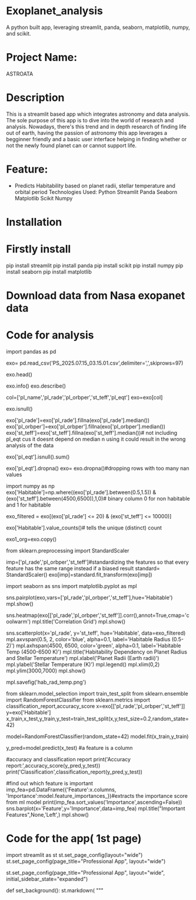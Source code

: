 # Exoplanet_analysis
A python built app, leveraging streamlit, panda, seaborn, matplotlib, numpy, and scikit.
# Project Name:
ASTROATA
# Description
This is a streamlit based app which integrates astronomy and data analysis. The sole purpose of this app is to dive into the world of research and analysis. Nowadays, there's this trend and in depth research of finding life out of earth, having the passion of astronomy this app leverages a begginner friendly and a basic user interface helping in finding whether or not the newly found planet can or cannot support life. 
# Feature:
* Predicts Habitability based on planet radii, stellar temperature and orbital period
Technologies Used:
Python
Streamlit
Panda
Seaborn
Matplotlib
Scikit
Numpy

# Installation
# Firstly install 
pip install streamlit
pip install panda
pip install scikit
pip install numpy
pip install seaborn
pip install matplotlib
# Download data from Nasa exopanet data 
# Code for analysis

import pandas as pd

exo= pd.read_csv('PS_2025.07.15_03.15.01.csv',delimiter=',',skiprows=97)

exo.head()

exo.info()
exo.describe()

col=['pl_name','pl_rade','pl_orbper','st_teff','pl_eqt']
exo=exo[col]

exo.isnull()

exo['pl_rade']=exo['pl_rade'].fillna(exo['pl_rade'].median())
exo['pl_orbper']=exo['pl_orbper'].fillna(exo['pl_orbper'].median())
exo['st_teff']=exo['st_teff'].fillna(exo['st_teff'].median())# not including pl_eqt cus it doesnt depend on median n using it could result in the wrong analysis of the data

exo['pl_eqt'].isnull().sum()


exo['pl_eqt'].dropna()
exo= exo.dropna()#dropping rows with too many nan values


import numpy as np
exo['Habitable']=np.where((exo['pl_rade'].between(0.5,1.5)) & (exo['st_teff'].between(4500,6500)),1,0)# binary column 0 for non habitable and 1 for habitable


exo_filtered = exo[(exo['pl_rade'] <= 20) & (exo['st_teff'] <= 10000)]


exo['Habitable'].value_counts()# tells the unique (distinct) count 


exo1_org=exo.copy()


from sklearn.preprocessing import StandardScaler

imp=['pl_rade','pl_orbper','st_teff']#standardizing the features so that every feature has the same range instead if a biased result
standard= StandardScaler()
exo[imp]=standard.fit_transform(exo[imp])

import seaborn as sns
import matplotlib.pyplot as mpl


sns.pairplot(exo,vars=['pl_rade','pl_orbper','st_teff'],hue='Habitable')
mpl.show()


sns.heatmap(exo[['pl_rade','pl_orbper','st_teff']].corr(),annot=True,cmap='coolwarm')
mpl.title('Correlation Grid')
mpl.show()


sns.scatterplot(x='pl_rade', y='st_teff', hue='Habitable', data=exo_filtered)
mpl.axvspan(0.5, 2, color='blue', alpha=0.1, label='Habitable Radius (0.5-2)')
mpl.axhspan(4500, 6500, color='green', alpha=0.1, label='Habitable Temp (4500-6500 K)')
mpl.title('Habitability Dependency on Planet Radius and Stellar Temperature')
mpl.xlabel('Planet Radii (Earth radii)')
mpl.ylabel('Stellar Temperature (K)')
mpl.legend()
mpl.xlim(0,2)
mpl.ylim(3000,7000)
mpl.show()


mpl.savefig('hab_rad_temp.png')


from sklearn.model_selection import train_test_split
from sklearn.ensemble import RandomForestClassifier
from sklearn.metrics import classification_report,accuracy_score
x=exo[['pl_rade','pl_orbper','st_teff']]
y=exo['Habitable']
x_train,x_test,y_train,y_test=train_test_split(x,y,test_size=0.2,random_state=42)


model=RandomForestClassifier(random_state=42)
model.fit(x_train,y_train)


y_pred=model.predict(x_test)
#a feature is a column


#accuracy and classification report
print('Accuracy report:',accuracy_score(y_pred,y_test))
print('Classification',classification_report(y_pred,y_test))

#find out which feature is important 
imp_fea=pd.DataFrame({'Feature':x.columns, 
                      'Importance':model.feature_importances_})#extracts the importance score from ml model
print(imp_fea.sort_values('Importance',ascending=False))
sns.barplot(x='Feature',y='Importance',data=imp_fea)
mpl.title("Important Features",None,'Left',)
mpl.show()

# Code for the app( 1st page)

import streamlit as st
st.set_page_config(layout="wide")
st.set_page_config(page_title="Professional App", layout="wide")


st.set_page_config(page_title="Professional App", layout="wide", initial_sidebar_state="expanded")

def set_background():
    st.markdown(
        """
        <style>
        .stApp {
            background-image: url("https://images.unsplash.com/photo-1506318137071-a8e063b4bec0?ixlib=rb-4.0.3&auto=format&fit=crop&w=1600&q=80");
            background-size: cover;
            background-position: center;
            background-attachment: fixed;
            background-repeat: no-repeat;
        }
        
        /* Title color */
        h1 {
            color: white !important;
            text-shadow: 2px 2px 4px #000000;
            text-align: center;
        }
        h2 {
            color: white !important;
            text-shadow: 2px 2px 4px #000000;
            text-align: center;
        }
        /* Header background */
        .stApp > header {
            background-color: rgba(255, 255, 255, 0.3) !important;
        }
        
        /* Sidebar background */
        .sidebar .sidebar-content {
            background-color: rgba(25, 25, 112, 1.0) !important;
        }
        
        /* Button styling */
        .stButton>button {
            background-color: #4CAF50 !important;
            color: white !important;
            border-radius: 5px;
            padding: 10px 20px;
            border: none;
        }
        </style>
        """,
        unsafe_allow_html=True
    )

#Apply the background
set_background()

st.title("Exoplanet Habitability Predictor")
st.title("WANNA ESCAPE EARTH")
# 2nd page 
import streamlit as st
import pandas as pd
import numpy as np
from sklearn.ensemble import RandomForestClassifier
from sklearn.preprocessing import StandardScaler

exo=pd.read_csv('PS_2025.07.15_03.15.01.csv',skiprows=97)
exo['pl_rade']=exo['pl_rade'].fillna(exo['pl_rade'].median())
exo['pl_orbper']=exo['pl_orbper'].fillna(exo['pl_orbper'].median())
exo['st_teff']=exo['st_teff'].fillna(exo['st_teff'].median())
exo['Habitable']=np.where((exo['pl_rade'].between(0.5,1.5)) & (exo['st_teff'].between(4500,6500)),1,0)
from sklearn.model_selection import train_test_split
X=exo[['pl_rade','pl_orbper','st_teff']]
y=exo['Habitable']
X_train, X_test, y_train, y_test = train_test_split(X, y, test_size=0.2, random_state=42)
scaler = StandardScaler()
X_train_scaled = scaler.fit_transform(X_train.values)  # Convert to NumPy array
X_test_scaled = scaler.transform(X_test.values)        # Convert to NumPy array

# Train the model
model = RandomForestClassifier(random_state=42)
model.fit(X_train_scaled, y_train)

st.title("Prediction Panel")
st.write("Enter planet parameters for prediction")
radi=st.slider("Planet Radius (Earth Radii)",0.1,10.0,1.5)
orb_per=st.slider("Planet orbital period (Days)",0.1,1000.0,365.0)
st_temp=st.slider("Stellar Temperature (Kelvin)",2000,10000,5500)

input_fields=scaler.transform([[radi,orb_per,st_temp]])
pre_result=model.predict(input_fields)

if st.button("Predict"):
    final_result="Potential for sustaining life" if pre_result[0]==1 else "No possibility of Life development or sustainment"
    st.write(f'Prediction:{final_result}')
# Usage
Run the mentioned below command on the terminal with the name with whihc the python file is saved.
# Example command
Streamlit run astroata.py

Contributing
Contributions are welcome! Please read the contributing guidelines for details.
License
This project is licensed under the MIT License.
